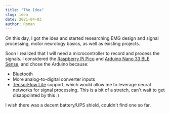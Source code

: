 ```yaml
---
title: "The Idea"
slug: idea
date: 2021-04-03
author: Roman
---
```


On this day, I got the idea and started researching EMG design and signal
processing, motor neurology basics, as well as existing projects.

Soon I realized that I will need a microcontroller to record and process the
signals.  I considered the [Raspberry Pi Pico](https://www.raspberrypi.org/products/raspberry-pi-pico/) and [Arduino Nano 33 BLE Sense](https://store.arduino.cc/arduino-nano-33-ble-sense), and chose the Arduino because:

- Bluetooth
- More analog-to-digital converter inputs
- [TensorFlow Lite](https://www.tensorflow.org/lite/microcontrollers) support, which would allow me to leverage neural networks for signal processing.  This is a bit of a stretch, can't wait to get disappointed by this :)

I wish there was a decent battery/UPS shield, couldn't find one so far.
